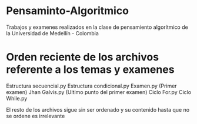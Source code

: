 # Pensaminto-Algoritmico
Trabajos y examenes realizados en la clase de pensamiento algorítmico de la Universidad de Medellín - Colombia

# Orden reciente de los archivos referente a los temas y examenes
Estructura secuencial.py
Estructura condicional.py
Examen.py (Primer examen)
Jhan Galvis.py (Ultimo punto del primer examen)
Ciclo For.py
Ciclo While.py

El resto de los archivos sigue sin ser ordenado y su contenido hasta que no se ordene es irrelevante
